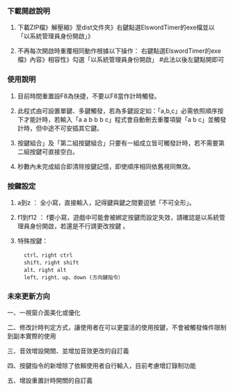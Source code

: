 ### 下載開啟說明
1. 下載ZIP檔》解壓縮》至dist文件夾》右鍵點選ElswordTimer的exe檔並以「以系統管理員身份開啟」》

2. 不再每次開啟時重覆相同動作根據以下操作：
右鍵點選ElswordTimer的exe檔》內容》相容性》勾選「以系統管理員身份開啟」  #此法以後左鍵點開即可

### 使用說明

1. 目前時間重置設F8為快捷，不要以F8當作計時觸發。
   
2. 此程式由可設置單鍵、多鍵觸發，若為多鍵設定如：「a,b,c」必需依照順序按下才能計時，若輸入「a a b b b c」程式會自動刪去重覆項變「a b c」並觸發計時，但中途不可安插其它鍵。
   
3. 按鍵組合」及「第二組按鍵組合」只要有一組成立皆可觸發計時，若不需要第二組按鍵可直接空白。
   
4. 秒數內未完成組合即清除按鍵記憶，即使順序相同依舊視同無效。


### 按鍵設定
1. a到z ： 全小寫，直接輸入，記得鍵與鍵之間要逗號「不可全形」。
   
2. f1到f12 ： f要小寫，遊戲中可能會被綁定按鍵而設定失效，請確認是以系統管理員身份開啟，若還是不行請更改按鍵 。

3. 特殊按鍵：
   
         ctrl、right ctrl 
         shift、right shift
         alt、right alt
         left、right、up、down (方向鍵指令）

### 未來更新方向

一、一視窗介面美化或優化

二、修改計時判定方式，讓使用者在可以更靈活的使用按鍵，不會被觸發條件限制到副本實際的使用

三、音效增設開關、並增加音效更改的自訂義

四、按鍵指令的新增除了依賴使用者自行輸入，目前考慮增訂錄制功能

五、增設重置計時開關的自訂義
